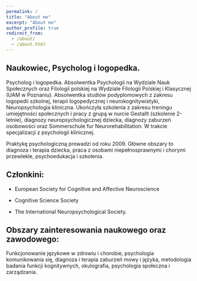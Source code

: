```yaml
---
permalink: /
title: "About me"
excerpt: "About me"
author_profile: true
redirect_from:
  - /about/
  - /about.html
---
```


## Naukowiec, Psycholog i logopedka.
Psycholog i logopedka. Absolwentka Psychologii na Wydziale Nauk Społecznych oraz Filologii polskiej na Wydziale Filologii Polskiej i Klasycznej (UAM w Poznaniu). Absolwentka studiów podyplomowych z zakresu logopedii szkolnej, terapii logopedycznej i neurokognitywistyki, Neuropsychologia kliniczna. Ukończyła szkolenia z zakresu treningu umiejętności społecznych i pracy z grupą w nurcie Gestallt (szkolenie 2-letnie), diagnozy neuropsychologicznej dziecka, diagnozy zaburzeń osobowości oraz Sommerschule fur Neurorehabilitation. W trakcie specjalizacji z psychologii klinicznej.

Praktykę psychologiczną prowadzi od roku 2009. Główne obszary to diagnoza i terapia dziecka, praca z osobami niepełnosprawnymi i chorymi przewlekle, psychoedukacja i szkolenia.

## Członkini:
* European Society for Cognitive and Affective Neuroscience

* Cognitive Science Society

* The International Neuropsychological Society.

## Obszary zainteresowania naukowego oraz zawodowego:

Funkcjonowanie językowe w zdrowiu i chorobie, psychologia komunikowania się, diagnoza i terapia zaburzeń mowy i języka, metodologia badania funkcji kognitywnych, okulografia, psychologia społeczna i zarządzania.
